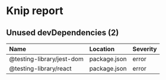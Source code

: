 # Knip report

## Unused devDependencies (2)

| Name | Location | Severity |
| :------------------------ | :----------- | :------- |
| @testing-library/jest-dom | package.json | error |
| @testing-library/react | package.json | error |

